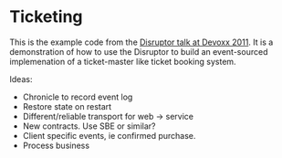 Ticketing
=========

This is the example code from the [Disruptor talk at Devoxx
2011](http://www.parleys.com/play/514892290364bc17fc56c469/chapter0/related).
It is a demonstration of how to use the Disruptor to build an event-sourced
implemenation of a ticket-master like ticket booking system.


Ideas:
* Chronicle to record event log
* Restore state on restart
* Different/reliable transport for web -> service
* New contracts. Use SBE or similar?
* Client specific events, ie confirmed purchase.
* Process business
